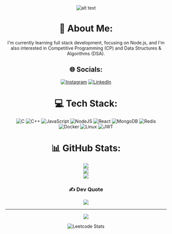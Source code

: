 <div align="center">

![alt text](https://codersera.com/blog/wp-content/uploads/2019/07/BLOG-23-L-3.jpg)

# 💫 About Me:
I'm currently learning full stack development, focusing on Node.js, and I'm also interested in Competitive Programming (CP) and Data Structures & Algorithms (DSA).  

## 🌐 Socials:
[![Instagram](https://img.shields.io/badge/Instagram-%23E4405F.svg?logo=Instagram&logoColor=white)](https://instagram.com/avadhut.mali) [![LinkedIn](https://img.shields.io/badge/LinkedIn-%230077B5.svg?logo=linkedin&logoColor=white)](https://linkedin.com/in/avadhutmali)  

# 💻 Tech Stack:
![C](https://img.shields.io/badge/c-%2300599C.svg?style=for-the-badge&logo=c&logoColor=white) 
![C++](https://img.shields.io/badge/c++-%2300599C.svg?style=for-the-badge&logo=c%2B%2B&logoColor=white) 
![JavaScript](https://img.shields.io/badge/javascript-%23323330.svg?style=for-the-badge&logo=javascript&logoColor=%23F7DF1E) 
![NodeJS](https://img.shields.io/badge/node.js-6DA55F?style=for-the-badge&logo=node.js&logoColor=white) 
![React](https://img.shields.io/badge/react-%2320232a.svg?style=for-the-badge&logo=react&logoColor=%2361DAFB) 
![MongoDB](https://img.shields.io/badge/MongoDB-%234ea94b.svg?style=for-the-badge&logo=mongodb&logoColor=white) 
![Redis](https://img.shields.io/badge/Redis-%23DC382D.svg?style=for-the-badge&logo=redis&logoColor=white) 
![Docker](https://img.shields.io/badge/docker-%230db7ed.svg?style=for-the-badge&logo=docker&logoColor=white) 
![Linux](https://img.shields.io/badge/Linux-FCC624?style=for-the-badge&logo=linux&logoColor=black) 
![JWT](https://img.shields.io/badge/JWT-black?style=for-the-badge&logo=JSON%20web%20tokens)

# 📊 GitHub Stats:
![](https://github-readme-stats.vercel.app/api?username=avadhutmali&theme=onedark&hide_border=true&include_all_commits=true&count_private=true)<br/>
![](https://github-readme-streak-stats.herokuapp.com/?user=avadhutmali&theme=onedark&hide_border=true)<br/>
![](https://github-readme-stats.vercel.app/api/top-langs/?username=avadhutmali&theme=onedark&hide_border=true&include_all_commits=true&count_private=true&layout=compact)

### ✍️ Dev Quote
![](https://quotes-github-readme.vercel.app/api?type=horizontal&theme=dark)

---

[![](https://visitcount.itsvg.in/api?id=avadhutmali&icon=4&color=12)](https://visitcount.itsvg.in)

![Leetcode Stats](https://leetcard.jacoblin.cool/avadhut_mali?ext=heatmap)

</div>
